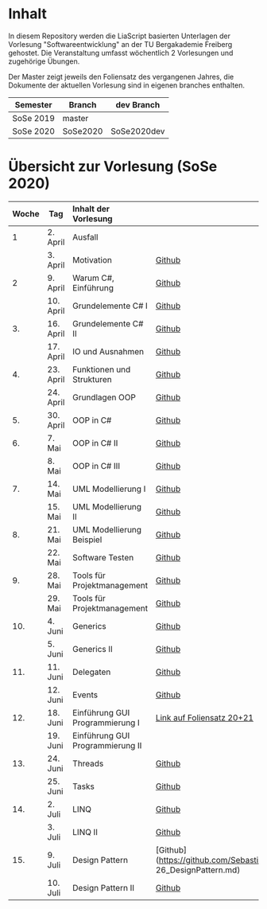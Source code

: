 # Inhalt

In diesem Repository werden die LiaScript basierten Unterlagen der Vorlesung "Softwareentwicklung" an der TU Bergakademie Freiberg gehostet. Die Veranstaltung umfasst wöchentlich 2 Vorlesungen und zugehörige Übungen.

Der Master zeigt jeweils den Foliensatz des vergangenen Jahres, die Dokumente der aktuellen Vorlesung sind in eigenen branches enthalten.

| Semester  | Branch   | dev Branch  |
| --------- | -------- | ----------- |
| SoSe 2019 | master   |             |
| SoSe 2020 | SoSe2020 | SoSe2020dev |


# Übersicht zur Vorlesung (SoSe 2020)

| Woche | Tag       | Inhalt der Vorlesung             |                                                                                             |                                                                                                                                                |
|:----- | --------- |:-------------------------------- | ------------------------------------------------------------------------------------------- | ---------------------------------------------------------------------------------------------------------------------------------------------- |
| 1     | 2. April  | Ausfall                          |                                                                                             |                                                                                                                                                |
|       | 3. April  | Motivation                       | [Github](https://github.com/SebastianZug/CsharpCourse/blob/master/00_Einfuehrung.md)           | [LiaScript](https://liascript.github.io/course/?https://raw.githubusercontent.com/SebastianZug/CsharpCourse/master/00_Einfuehrung.md#1)           |
| 2     | 9. April  | Warum C#, Einführung             | [Github](https://github.com/SebastianZug/CsharpCourse/blob/master/01_EinordnungCsharp.md)      | [LiaScript](https://liascript.github.io/course/?https://raw.githubusercontent.com/SebastianZug/CsharpCourse/master/01_EinordnungCsharp.md#1)      |
|       | 10. April | Grundelemente  C# I              | [Github](https://github.com/SebastianZug/CsharpCourse/blob/master/02_ElementeI.md)             | [LiaScript](https://liascript.github.io/course/?https://raw.githubusercontent.com/SebastianZug/CsharpCourse/master/02_ElementeI.md#1)             |
| 3.    | 16. April | Grundelemente  C# II             | [Github](https://github.com/SebastianZug/CsharpCourse/blob/master/03_ElementeII.md)            | [LiaScript](https://liascript.github.io/course/?https://raw.githubusercontent.com/SebastianZug/CsharpCourse/master/03_ElementeII.md#1)            |
|       | 17. April | IO und Ausnahmen                 | [Github](https://github.com/SebastianZug/CsharpCourse/blob/master/04_IO_Ausnahmebehandlung.md) | [LiaScript](https://liascript.github.io/course/?https://raw.githubusercontent.com/SebastianZug/CsharpCourse/master/04_IO_Ausnahmebehandlung.md#1) |
| 4.    | 23. April | Funktionen und Strukturen        | [Github](https://github.com/SebastianZug/CsharpCourse/blob/master/05_FunktionenStrukturen.md)  | [LiaScript](https://liascript.github.io/course/?https://raw.githubusercontent.com/SebastianZug/CsharpCourse/master/05_FunktionenStrukturen.md#1)  |
|       | 24. April | Grundlagen OOP                   | [Github](https://github.com/SebastianZug/CsharpCourse/blob/master/06_OOP_Konzepte.md)          | [LiaScript](https://liascript.github.io/course/?https://raw.githubusercontent.com/SebastianZug/CsharpCourse/master/06_OOP_Konzepte.md#1)          |
| 5.    | 30. April | OOP in C#                        | [Github](https://github.com/SebastianZug/CsharpCourse/blob/master/07_OOP_Csharp.md)            | [LiaScript](https://liascript.github.io/course/?https://raw.githubusercontent.com/SebastianZug/CsharpCourse/master/07_OOP_Csharp.md#1)            |
| 6.    | 7. Mai    | OOP in C# II                     | [Github](https://github.com/SebastianZug/CsharpCourse/blob/master/08_OOP_CsharpI.md)           | [LiaScript](https://liascript.github.io/course/?https://raw.githubusercontent.com/SebastianZug/CsharpCourse/master/08_OOP_CsharpI.md#1)           |
|       | 8. Mai    | OOP in C# III                    | [Github](https://github.com/SebastianZug/CsharpCourse/blob/master/09_OOP_CsharpII.md)          | [LiaScript](https://liascript.github.io/course/?https://raw.githubusercontent.com/SebastianZug/CsharpCourse/master/09_OOP_CsharpII.md#1)          |
| 7.    | 14. Mai   | UML Modellierung  I              | [Github](https://github.com/SebastianZug/CsharpCourse/blob/master/10_UMLI.md)                  | [LiaScript](https://liascript.github.io/course/?https://raw.githubusercontent.com/SebastianZug/CsharpCourse/master/10_UMLI.md#1)                  |
|       | 15. Mai   | UML Modellierung II              | [Github](https://github.com/SebastianZug/CsharpCourse/blob/master/11_UMLII.md)                 | [LiaScript](https://liascript.github.io/course/?https://raw.githubusercontent.com/SebastianZug/CsharpCourse/master/11_UMLII.md#1)                 |
| 8.    | 21. Mai   | UML Modellierung Beispiel        | [Github](https://github.com/SebastianZug/CsharpCourse/blob/master/12_UMLIII.md)                | [LiaScript](https://liascript.github.io/course/?https://raw.githubusercontent.com/SebastianZug/CsharpCourse/master/12_UMLIII.md#1)                |
|       | 22. Mai   | Software Testen                  | [Github](https://github.com/SebastianZug/CsharpCourse/blob/master/13_Testen.md)                | [LiaScript](https://liascript.github.io/course/?https://raw.githubusercontent.com/SebastianZug/CsharpCourse/master/13_Testen.md#1)                |
| 9.    | 28. Mai   | Tools für Projektmanagement      | [Github](https://github.com/SebastianZug/CsharpCourse/blob/master/14_Tools.md)                 | [LiaScript](https://liascript.github.io/course/?https://raw.githubusercontent.com/SebastianZug/CsharpCourse/master/14_Tools.md#1)                 |
|       | 29. Mai   | Tools für Projektmanagement      | [Github](https://github.com/SebastianZug/CsharpCourse/blob/master/15_ToolsII.md)               | [LiaScript](https://liascript.github.io/course/?https://raw.githubusercontent.com/SebastianZug/CsharpCourse/master/15_ToolsII.md#1)               |
| 10.   | 4. Juni   | Generics                         | [Github](https://github.com/SebastianZug/CsharpCourse/blob/master/16_Generics.md)              | [LiaScript](https://liascript.github.io/course/?https://raw.githubusercontent.com/SebastianZug/CsharpCourse/master/16_Generics.md#1)              |
|       | 5. Juni   | Generics II                      | [Github](https://github.com/SebastianZug/CsharpCourse/blob/master/17_GenericsII.md)            | [LiaScript](https://liascript.github.io/course/?https://raw.githubusercontent.com/SebastianZug/CsharpCourse/master/17_GenericsII.md#1)            |
| 11.   | 11. Juni  | Delegaten                        | [Github](https://github.com/SebastianZug/CsharpCourse/blob/master/18_Delegaten.md)             | [LiaScript](https://liascript.github.io/course/?https://raw.githubusercontent.com/SebastianZug/CsharpCourse/master/18_Delegaten.md#1)             |
|       | 12. Juni  | Events                           | [Github](https://github.com/SebastianZug/CsharpCourse/blob/master/19_Events.md)                | [LiaScript](https://liascript.github.io/course/?https://raw.githubusercontent.com/SebastianZug/CsharpCourse/master/19_Events.md#1)                |
| 12.   | 18. Juni  | Einführung GUI Programmierung I  |  [Link auf Foliensatz 20+21](https://github.com/SebastianZug/CsharpCourse/blob/master/20%2B21_WindowsForms.pdf)                                                                                           |                                                                                                                                                |
|       | 19. Juni  | Einführung GUI Programmierung II |                                                                                             |                                                                                                                                                |
| 13.   | 24. Juni  | Threads                          | [Github](https://github.com/SebastianZug/CsharpCourse/blob/master/22_Threads.md)                | [LiaScript](https://liascript.github.io/course/?https://raw.githubusercontent.com/SebastianZug/CsharpCourse/master/22_Threads.md#1)                |
|       | 25. Juni  | Tasks                            | [Github](https://github.com/SebastianZug/CsharpCourse/blob/master/23_Tasks.md)                | [LiaScript](https://liascript.github.io/course/?https://raw.githubusercontent.com/SebastianZug/CsharpCourse/master/23_Tasks.md#1)                |
| 14.   | 2. Juli   | LINQ                            | [Github](https://github.com/SebastianZug/CsharpCourse/blob/master/24_LINQ.md)                | [LiaScript](https://liascript.github.io/course/?https://raw.githubusercontent.com/SebastianZug/CsharpCourse/master/24_LINQ.md#1)                 |
|       | 3. Juli   | LINQ II                       | [Github](https://github.com/SebastianZug/CsharpCourse/blob/master/25_LINQII.md)                | [LiaScript](https://liascript.github.io/course/?https://raw.githubusercontent.com/SebastianZug/CsharpCourse/master/25_LINQII.md#1)                 |
| 15.   | 9. Juli   | Design Pattern                 | [Github](https://github.com/SebastianZug/CsharpCourse/blob/master/ 	26_DesignPattern.md)                | [LiaScript](https://liascript.github.io/course/?https://raw.githubusercontent.com/SebastianZug/CsharpCourse/master/26_DesignPattern.md#1)                 |
|       | 10. Juli  | Design Pattern II                 | [Github](https://github.com/SebastianZug/CsharpCourse/blob/master/27_DesignPatternII.md)                |[LiaScript](https://liascript.github.io/course/?https://raw.githubusercontent.com/SebastianZug/CsharpCourse/master/27_DesignPatternII.md#1)               |
